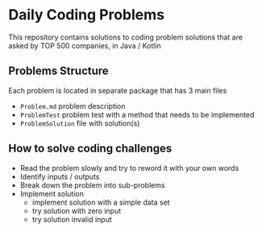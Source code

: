 # Daily Coding Problems

This repository contains solutions to coding problem solutions that are asked by TOP 500 companies, in Java / Kotlin 

## Problems Structure

Each problem is located in separate package that has 3 main files
- `Problem.md` problem description
- `ProblemTest` problem test with a method that needs to be implemented
- `ProblemSolution` file with solution(s)

## How to solve coding challenges
- Read the problem slowly and try to reword it with your own words
- Identify inputs / outputs
- Break down the problem into sub-problems
- Implement solution
   - implement solution with a simple data set
   - try solution with zero input 
   - try solution invalid input
